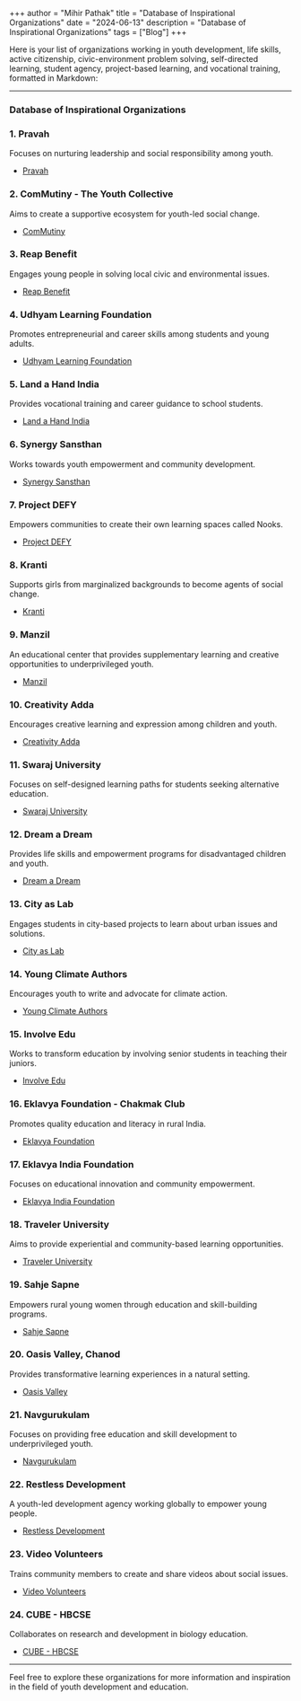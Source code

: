 +++
author = "Mihir Pathak"
title = "Database of Inspirational Organizations"
date = "2024-06-13"
description = "Database of Inspirational Organizations"
tags = ["Blog"]
+++

Here is your list of organizations working in youth development, life skills, active citizenship, civic-environment problem solving, self-directed learning, student agency, project-based learning, and vocational training, formatted in Markdown:

---

### Database of Inspirational Organizations

### 1. Pravah
Focuses on nurturing leadership and social responsibility among youth.
- [Pravah](https://www.pravahindia.org/)

### 2. ComMutiny - The Youth Collective
Aims to create a supportive ecosystem for youth-led social change.
- [ComMutiny](https://commutiny.in/)

### 3. Reap Benefit
Engages young people in solving local civic and environmental issues.
- [Reap Benefit](https://www.reapbenefit.org/)

### 4. Udhyam Learning Foundation
Promotes entrepreneurial and career skills among students and young adults.
- [Udhyam Learning Foundation](https://www.udhyam.org/)

### 5. Land a Hand India
Provides vocational training and career guidance to school students.
- [Land a Hand India](https://lendahandindia.org/)

### 6. Synergy Sansthan
Works towards youth empowerment and community development.
- [Synergy Sansthan](http://www.synergysansthan.org/)

### 7. Project DEFY
Empowers communities to create their own learning spaces called Nooks.
- [Project DEFY](https://www.projectdefy.org/)

### 8. Kranti
Supports girls from marginalized backgrounds to become agents of social change.
- [Kranti](https://www.kranti-india.org/)

### 9. Manzil
An educational center that provides supplementary learning and creative opportunities to underprivileged youth.
- [Manzil](https://www.manzil.in/)

### 10. Creativity Adda
Encourages creative learning and expression among children and youth.
- [Creativity Adda](https://www.creativityadda.org/)

### 11. Swaraj University
Focuses on self-designed learning paths for students seeking alternative education.
- [Swaraj University](https://www.swarajuniversity.org/)

### 12. Dream a Dream
Provides life skills and empowerment programs for disadvantaged children and youth.
- [Dream a Dream](https://www.dreamadream.org/)

### 13. City as Lab
Engages students in city-based projects to learn about urban issues and solutions.
- [City as Lab](https://cityaslabindia.org/)

### 14. Young Climate Authors
Encourages youth to write and advocate for climate action.
- [Young Climate Authors](https://www.cogitation.in/educator-training-for-climate-authors)


### 15. Involve Edu
Works to transform education by involving senior students in teaching their juniors.
- [Involve Edu](https://www.involveedu.com/)

### 16. Eklavya Foundation - Chakmak Club
Promotes quality education and literacy in rural India.
- [Eklavya Foundation](https://www.eklavya.in/)

### 17. Eklavya India Foundation
Focuses on educational innovation and community empowerment.
- [Eklavya India Foundation](https://eklavyaindia.org/)

### 18. Traveler University
Aims to provide experiential and community-based learning opportunities.
- [Traveler University](https://www.travellersuniversity.org/)

### 19. Sahje Sapne
Empowers rural young women through education and skill-building programs.
- [Sahje Sapne](https://sajhesapne.org/)

### 20. Oasis Valley, Chanod
Provides transformative learning experiences in a natural setting.
- [Oasis Valley](https://www.oasisvalley.org/)

### 21. Navgurukulam
Focuses on providing free education and skill development to underprivileged youth.
- [Navgurukulam](https://www.navgurukul.org/)

### 22. Restless Development
A youth-led development agency working globally to empower young people.
- [Restless Development](https://restlessdevelopment.org/)

### 23. Video Volunteers
Trains community members to create and share videos about social issues.
- [Video Volunteers](https://www.videovolunteers.org/)

### 24. CUBE - HBCSE
Collaborates on research and development in biology education.
- [CUBE - HBCSE](https://www.hbcse.tifr.res.in/research/past-projects/cube)

---

Feel free to explore these organizations for more information and inspiration in the field of youth development and education.